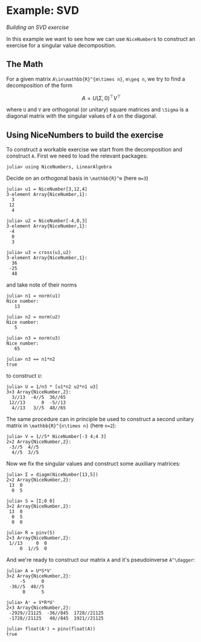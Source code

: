 # Example: SVD
*Building an SVD exercise*

In this example we want to see how we can use `NiceNumber`s to construct an exercise for a
singular value decomposition.

## The Math
For a given matrix ``A\in\mathbb{R}^{m\times n}``, ``m\geq n``, we try to find a decomposition of the form
```math
A = U(\Sigma, 0)^\top V^\top
```
where ``U`` and ``V`` are orthogonal (or unitary) square matrices and ``\Sigma`` is a diagonal matrix
with the singular values of ``A`` on the diagonal.

## Using NiceNumbers to build the exercise
To construct a workable exercise we start from the decomposition and construct ``A``.
First we need to load the relevant packages:
```jldoctest SVD
julia> using NiceNumbers, LinearAlgebra
```

Decide on an orthogonal basis in ``\mathbb{R}^m`` (here ``m=3``)
```jldoctest SVD
julia> u1 = NiceNumber[3,12,4]
3-element Array{NiceNumber,1}:
  3
 12
  4

julia> u2 = NiceNumber[-4,0,3]
3-element Array{NiceNumber,1}:
 -4
  0
  3

julia> u3 = cross(u1,u2)
3-element Array{NiceNumber,1}:
  36
 -25
  48
```
and take note of their norms
```jldoctest SVD
julia> n1 = norm(u1)
Nice number:
   13

julia> n2 = norm(u2)
Nice number:
   5

julia> n3 = norm(u3)
Nice number:
   65

julia> n3 == n1*n2
true
```
to construct ``U``:
```jldoctest SVD
julia> U = 1/n3 * [u1*n2 u2*n1 u3]
3×3 Array{NiceNumber,2}:
  3//13  -4//5  36//65
 12//13      0  -5//13
  4//13   3//5  48//65
```
The same procedure can in principle be used to construct a second unitary matrix in
``\mathbb{R}^{n\times n}`` (here ``n=2``):
```jldoctest SVD
julia> V = 1//5* NiceNumber[-3 4;4 3]
2×2 Array{NiceNumber,2}:
 -3//5  4//5
  4//5  3//5
```

Now we fix the singular values and construct some auxiliary matrices:
```jldoctest SVD
julia> Σ = diagm(NiceNumber[13,5])
2×2 Array{NiceNumber,2}:
 13  0
  0  5

julia> S = [Σ;0 0]
3×2 Array{NiceNumber,2}:
 13  0
  0  5
  0  0

julia> R = pinv(S)
2×3 Array{NiceNumber,2}:
 1//13     0  0
     0  1//5  0
```
And we're ready to construct our matrix ``A`` and it's pseudoinverse ``A^\dagger``:
```jldoctest SVD
julia> A = U*S*V'
3×2 Array{NiceNumber,2}:
     -5      0
 -36//5  48//5
      0      5

julia> A⁺ = V*R*U'
2×3 Array{NiceNumber,2}:
 -2929//21125  -36//845  1728//21125
 -1728//21125   48//845  1921//21125

julia> float(A⁺) ≈ pinv(float(A))
true
```
